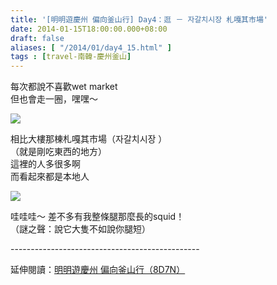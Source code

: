 ```yaml
---
title: '[明明遊慶州 偏向釜山行] Day4：逛 － 자갈치시장 札嘎其市場'
date: 2014-01-15T18:00:00.000+08:00
draft: false
aliases: [ "/2014/01/day4_15.html" ]
tags : [travel-南韓-慶州釜山]
---
```


每次都說不喜歡wet market  
但也會走一圈，嘿嘿～  

![](/images/busanjj4c.jpg)

相比大樓那棟札嘎其市場（자갈치시장 ）  
（就是剛吃東西的地方）  
這裡的人多很多啊  
而看起來都是本地人  
  
  
![](/images/busanjj4c1.jpg)

哇哇哇～ 差不多有我整條腿那麼長的squid！  
（謎之聲：說它大隻不如說你腿短）  
  
\-----------------------------------------------  
  
延伸閱讀：[明明遊慶州 偏向釜山行（8D7N）](https://hidie.net/busanjj8d7n/)
